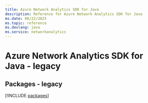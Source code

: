 ```yaml
---
title: Azure Network Analytics SDK for Java
description: Reference for Azure Network Analytics SDK for Java
ms.date: 08/22/2025
ms.topic: reference
ms.devlang: java
ms.service: networkanalytics
---
```

# Azure Network Analytics SDK for Java - legacy
## Packages - legacy
[!INCLUDE [packages](network-analytics-index.md)]